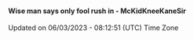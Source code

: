 #### Wise man says only fool rush in - McKidKneeKaneSir
Updated on 06/03/2023 - 08:12:51 (UTC) Time Zone
